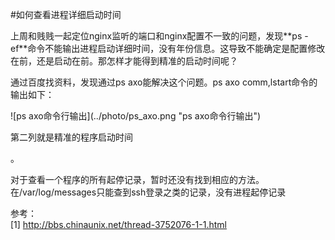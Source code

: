 #如何查看进程详细启动时间

<p>上周和贱贱一起定位nginx监听的端口和nginx配置不一致的问题，发现**ps -ef**命令不能输出进程启动详细时间，没有年份信息。这导致不能确定是配置修改在前，还是启动在前。那怎样才能得到精准的启动时间呢？<p>
<p>通过百度找资料，发现通过ps axo能解决这个问题。ps axo comm,lstart命令的输出如下：</p>
![ps axo命令行输出](../photo/ps_axo.png "ps axo命令行输出")
<p>第二列就是精准的程序启动时间</p>。
<p>对于查看一个程序的所有起停记录，暂时还没有找到相应的方法。在/var/log/messages只能查到ssh登录之类的记录，没有进程起停记录</p>

参考：<br />
[1] http://bbs.chinaunix.net/thread-3752076-1-1.html